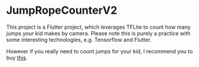# JumpRopeCounterV2

This project is a Flutter project, which leverages TFLite to count how many jumps your kid makes by camera. Please note this is purely a practice with some interesting technologies, e.g. Tensorflow and Flutter. 

However if you really need to count jumps for your kid, I recommend you to buy [this](https://www.alibaba.com/trade/search?fsb=y&IndexArea=product_en&CatId=&SearchText=jump+rope+count).
